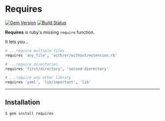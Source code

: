 Requires
==================================================

[![Gem Version](https://badge.fury.io/rb/requires.svg)](https://badge.fury.io/rb/requires)
[![Build Status](https://travis-ci.com/DannyBen/requires.svg?branch=master)](https://travis-ci.com/DannyBen/requires)

**Requires** is ruby's missing `require` function.

It lets you...

```ruby
# ...require multiple files
requires 'any_file', 'with/or/without/extension.rb'

# ...require directories
requires 'first/directory', 'second-dierectory'

# ...require any other library
requires 'yaml', 'lib/important', 'lib'
```

---


Installation
--------------------------------------------------

    $ gem install requires


